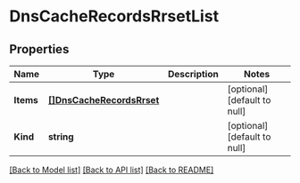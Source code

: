 # DnsCacheRecordsRrsetList

## Properties
Name | Type | Description | Notes
------------ | ------------- | ------------- | -------------
**Items** | [**[]DnsCacheRecordsRrset**](dns_cache_records_rrset.md) |  | [optional] [default to null]
**Kind** | **string** |  | [optional] [default to null]

[[Back to Model list]](../README.md#documentation-for-models) [[Back to API list]](../README.md#documentation-for-api-endpoints) [[Back to README]](../README.md)


